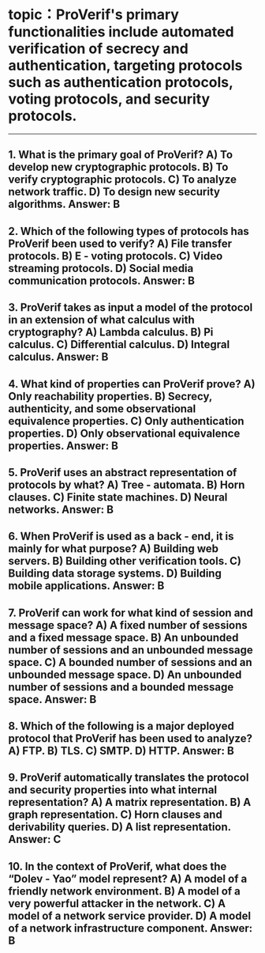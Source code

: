 # topic：ProVerif's primary functionalities include automated verification of secrecy and authentication, targeting protocols such as authentication protocols, voting protocols, and security protocols.

---
**1. What is the primary goal of ProVerif?**
A) To develop new cryptographic protocols.
B) To verify cryptographic protocols.
C) To analyze network traffic.
D) To design new security algorithms.
**Answer:** B
---
**2. Which of the following types of protocols has ProVerif been used to verify?**
A) File transfer protocols.
B) E - voting protocols.
C) Video streaming protocols.
D) Social media communication protocols.
**Answer:** B
---
**3. ProVerif takes as input a model of the protocol in an extension of what calculus with cryptography?**
A) Lambda calculus.
B) Pi calculus.
C) Differential calculus.
D) Integral calculus.
**Answer:** B
---
**4. What kind of properties can ProVerif prove?**
A) Only reachability properties.
B) Secrecy, authenticity, and some observational equivalence properties.
C) Only authentication properties.
D) Only observational equivalence properties.
**Answer:** B
---
**5. ProVerif uses an abstract representation of protocols by what?**
A) Tree - automata.
B) Horn clauses.
C) Finite state machines.
D) Neural networks.
**Answer:** B
---
**6. When ProVerif is used as a back - end, it is mainly for what purpose?**
A) Building web servers.
B) Building other verification tools.
C) Building data storage systems.
D) Building mobile applications.
**Answer:** B
---
**7. ProVerif can work for what kind of session and message space?**
A) A fixed number of sessions and a fixed message space.
B) An unbounded number of sessions and an unbounded message space.
C) A bounded number of sessions and an unbounded message space.
D) An unbounded number of sessions and a bounded message space.
**Answer:** B
---
**8. Which of the following is a major deployed protocol that ProVerif has been used to analyze?**
A) FTP.
B) TLS.
C) SMTP.
D) HTTP.
**Answer:** B
---
**9. ProVerif automatically translates the protocol and security properties into what internal representation?**
A) A matrix representation.
B) A graph representation.
C) Horn clauses and derivability queries.
D) A list representation.
**Answer:** C
---
**10. In the context of ProVerif, what does the “Dolev - Yao” model represent?**
A) A model of a friendly network environment.
B) A model of a very powerful attacker in the network.
C) A model of a network service provider.
D) A model of a network infrastructure component.
**Answer:** B
---